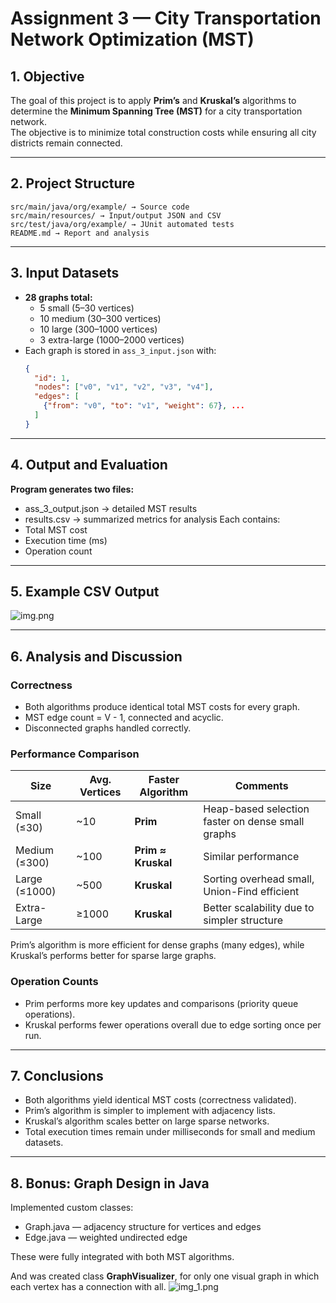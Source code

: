 # Assignment 3 — City Transportation Network Optimization (MST)

## 1. Objective
The goal of this project is to apply **Prim’s** and **Kruskal’s** algorithms to determine the **Minimum Spanning Tree (MST)** for a city transportation network.  
The objective is to minimize total construction costs while ensuring all city districts remain connected.

---

## 2. Project Structure
````
src/main/java/org/example/ → Source code
src/main/resources/ → Input/output JSON and CSV
src/test/java/org/example/ → JUnit automated tests
README.md → Report and analysis
````


---

## 3. Input Datasets
- **28 graphs total:**
    - 5 small (5–30 vertices)
    - 10 medium (30–300 vertices)
    - 10 large (300–1000 vertices)
    - 3 extra-large (1000–2000 vertices)
- Each graph is stored in `ass_3_input.json` with:
  ```json
  {
    "id": 1,
    "nodes": ["v0", "v1", "v2", "v3", "v4"],
    "edges": [
      {"from": "v0", "to": "v1", "weight": 67}, ...
    ]
  }

---

## 4. Output and Evaluation
**Program generates two files:**
 - ass_3_output.json → detailed MST results
 - results.csv → summarized metrics for analysis
Each contains:
- Total MST cost
- Execution time (ms)
- Operation count

---

## 5. Example CSV Output
![img.png](img.png)

---

## 6. Analysis and Discussion
### **Correctness**
- Both algorithms produce identical total MST costs for every graph.
- MST edge count = V - 1, connected and acyclic.
- Disconnected graphs handled correctly.

### **Performance Comparison**

| Size          | Avg. Vertices | Faster Algorithm   | Comments                                          |
| ------------- | ------------- | ------------------ | ------------------------------------------------- |
| Small (≤30)   | ~10           | **Prim**           | Heap-based selection faster on dense small graphs |
| Medium (≤300) | ~100          | **Prim ≈ Kruskal** | Similar performance                               |
| Large (≤1000) | ~500          | **Kruskal**        | Sorting overhead small, Union-Find efficient      |
| Extra-Large   | ≥1000         | **Kruskal**        | Better scalability due to simpler structure       |

Prim’s algorithm is more efficient for dense graphs (many edges),
while Kruskal’s performs better for sparse large graphs.

### Operation Counts
- Prim performs more key updates and comparisons (priority queue operations).
- Kruskal performs fewer operations overall due to edge sorting once per run.

---

## 7. Conclusions
- Both algorithms yield identical MST costs (correctness validated). 
- Prim’s algorithm is simpler to implement with adjacency lists. 
- Kruskal’s algorithm scales better on large sparse networks. 
- Total execution times remain under milliseconds for small and medium datasets.

---

## 8. Bonus: Graph Design in Java
Implemented custom classes:
- Graph.java — adjacency structure for vertices and edges
- Edge.java — weighted undirected edge

These were fully integrated with both MST algorithms.

And was created class **GraphVisualizer**, for only one visual graph in which each vertex has a connection with all.
![img_1.png](img_1.png)

